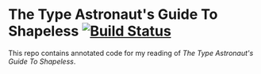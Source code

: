 # The Type Astronaut's Guide To Shapeless [![Build Status](https://travis-ci.org/gardncl/type-astronaut.svg?branch=master)](https://travis-ci.org/gardncl/type-astronaut)

This repo contains annotated code for my reading of _The Type Astronaut's Guide To Shapeless_.